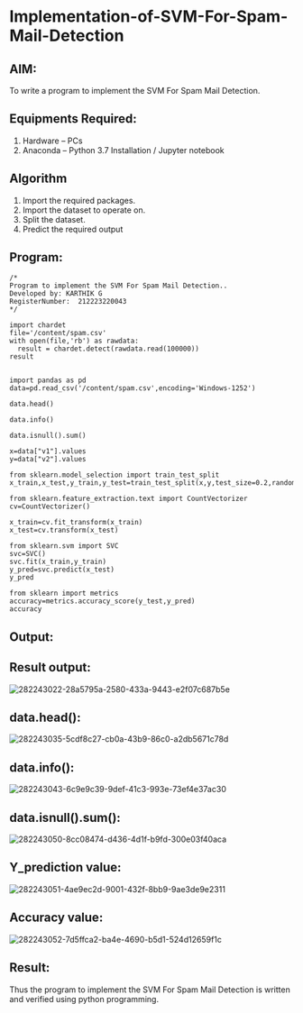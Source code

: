 # Implementation-of-SVM-For-Spam-Mail-Detection

## AIM:
To write a program to implement the SVM For Spam Mail Detection.

## Equipments Required:
1. Hardware – PCs
2. Anaconda – Python 3.7 Installation / Jupyter notebook

## Algorithm
1. Import the required packages.
2. Import the dataset to operate on.
3. Split the dataset.
4. Predict the required output
   
## Program:
```
/*
Program to implement the SVM For Spam Mail Detection..
Developed by: KARTHIK G
RegisterNumber:  212223220043
*/
```
```
import chardet
file='/content/spam.csv'
with open(file,'rb') as rawdata:
  result = chardet.detect(rawdata.read(100000))
result


import pandas as pd
data=pd.read_csv('/content/spam.csv',encoding='Windows-1252')

data.head()

data.info()

data.isnull().sum()

x=data["v1"].values
y=data["v2"].values

from sklearn.model_selection import train_test_split
x_train,x_test,y_train,y_test=train_test_split(x,y,test_size=0.2,random_state=0)

from sklearn.feature_extraction.text import CountVectorizer
cv=CountVectorizer()

x_train=cv.fit_transform(x_train)
x_test=cv.transform(x_test)

from sklearn.svm import SVC
svc=SVC()
svc.fit(x_train,y_train)
y_pred=svc.predict(x_test)
y_pred

from sklearn import metrics
accuracy=metrics.accuracy_score(y_test,y_pred)
accuracy
```

## Output:
## Result output:

![282243022-28a5795a-2580-433a-9443-e2f07c687b5e](https://github.com/Nithish23013509/Implementation-of-SVM-For-Spam-Mail-Detection/assets/149038138/aad50e36-cc59-4c8d-97ee-43b4e6d78754)

## data.head():

![282243035-5cdf8c27-cb0a-43b9-86c0-a2db5671c78d](https://github.com/Nithish23013509/Implementation-of-SVM-For-Spam-Mail-Detection/assets/149038138/3fca5130-2f69-4cf5-9a51-df7ff9ba4766)

## data.info():

![282243043-6c9e9c39-9def-41c3-993e-73ef4e37ac30](https://github.com/Nithish23013509/Implementation-of-SVM-For-Spam-Mail-Detection/assets/149038138/415311e1-20d5-4702-bd59-a11a5b3cdeb9)

## data.isnull().sum():

![282243050-8cc08474-d436-4d1f-b9fd-300e03f40aca](https://github.com/Nithish23013509/Implementation-of-SVM-For-Spam-Mail-Detection/assets/149038138/4ee57de7-de51-4c29-b063-29ef4f8e1b3f)

## Y_prediction value:

![282243051-4ae9ec2d-9001-432f-8bb9-9ae3de9e2311](https://github.com/Nithish23013509/Implementation-of-SVM-For-Spam-Mail-Detection/assets/149038138/3e8f3cb9-023e-48ba-80c3-fd54a54982c4)

## Accuracy value:

![282243052-7d5ffca2-ba4e-4690-b5d1-524d12659f1c](https://github.com/Nithish23013509/Implementation-of-SVM-For-Spam-Mail-Detection/assets/149038138/1c70231b-3edc-4b5f-a97a-18c0beab29db)

## Result:

Thus the program to implement the SVM For Spam Mail Detection is written and verified using python programming.
